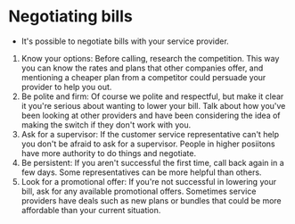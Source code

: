 # Negotiating bills

- It's possible to negotiate bills with your service
  provider.

1. Know your options: Before calling, research the competition.
   This way you can know the rates and plans that other companies offer,
   and mentioning a cheaper plan from a competitor could persuade your
   provider to help you out.
2. Be polite and firm: Of course we polite and respectful, but make
   it clear it you're serious about wanting to lower your bill. Talk
   about how you've been looking at other providers and have been
   considering the idea of making the switch if they don't work with you.
3. Ask for a supervisor: If the customer service representative can't help
   you don't be afraid to ask for a supervisor. People in higher posiitons have
   more authority to do things and negotiate.
4. Be persistent: If you aren't successful the first time, call back again in
   a few days. Some representatives can be more helpful than others.
5. Look for a promotional offer: If you're not successful in lowering your
   bill, ask for any available promotional offers. Sometimes service providers
   have deals such as new plans or bundles that could be more affordable than
   your current situation.
